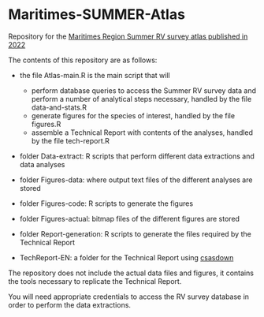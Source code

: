 # Maritimes-SUMMER-Atlas
Repository for the [Maritimes Region Summer RV survey atlas published in 2022](https://waves-vagues.dfo-mpo.gc.ca/library-bibliotheque/41066005.pdf)

The contents of this repository are as follows:

* the file Atlas-main.R is the main script that will 
  * perform database queries to access the Summer RV survey data and perform a number of analytical steps necessary, handled by the file data-and-stats.R
  * generate figures for the species of interest, handled by the file figures.R
  * assemble a Technical Report with contents of the analyses, handled by the file tech-report.R

* folder Data-extract: R scripts that perform different data extractions and data analyses
* folder Figures-data: where output text files of the different analyses are stored
* folder Figures-code: R scripts to generate the figures
* folder Figures-actual: bitmap files of the different figures are stored
* folder Report-generation: R scripts to generate the files required by the Technical Report
* TechReport-EN: a folder for the Technical Report using [csasdown](https://github.com/pbs-assess/csasdown)

The repository does not include the actual data files and figures, it contains the tools necessary to replicate the Technical Report.

You will need appropriate credentials to access the RV survey database in order to perform the data extractions.
